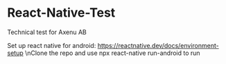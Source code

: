 # React-Native-Test

Technical test for Axenu AB

Set up react native for android: https://reactnative.dev/docs/environment-setup
\nClone the repo and use npx react-native run-android to run
